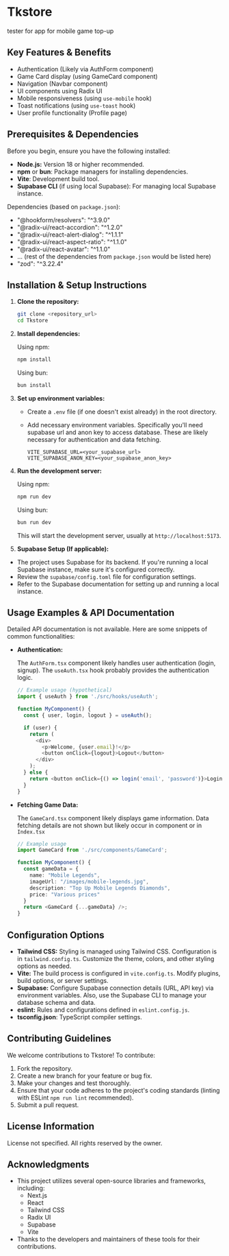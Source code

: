 # Tkstore

tester for app for mobile game top-up

## Key Features & Benefits

*   Authentication (Likely via AuthForm component)
*   Game Card display (using GameCard component)
*   Navigation (Navbar component)
*   UI components using Radix UI
*   Mobile responsiveness (using `use-mobile` hook)
*   Toast notifications (using `use-toast` hook)
*   User profile functionality (Profile page)

## Prerequisites & Dependencies

Before you begin, ensure you have the following installed:

*   **Node.js:**  Version 18 or higher recommended.
*   **npm** or **bun**: Package managers for installing dependencies.
*   **Vite**: Development build tool.
*   **Supabase CLI** (if using local Supabase): For managing local Supabase instance.

Dependencies (based on `package.json`):

*   "@hookform/resolvers": "^3.9.0"
*   "@radix-ui/react-accordion": "^1.2.0"
*   "@radix-ui/react-alert-dialog": "^1.1.1"
*   "@radix-ui/react-aspect-ratio": "^1.1.0"
*   "@radix-ui/react-avatar": "^1.1.0"
*   ... (rest of the dependencies from `package.json` would be listed here)
*   "zod": "^3.22.4"

## Installation & Setup Instructions

1.  **Clone the repository:**

    ```bash
    git clone <repository_url>
    cd Tkstore
    ```

2.  **Install dependencies:**

    Using npm:

    ```bash
    npm install
    ```

    Using bun:

    ```bash
    bun install
    ```

3.  **Set up environment variables:**

    *   Create a `.env` file (if one doesn't exist already) in the root directory.
    *   Add necessary environment variables.  Specifically you'll need supabase url and anon key to access database. These are likely necessary for authentication and data fetching.

        ```
        VITE_SUPABASE_URL=<your_supabase_url>
        VITE_SUPABASE_ANON_KEY=<your_supabase_anon_key>

        ```

4.  **Run the development server:**

    Using npm:

    ```bash
    npm run dev
    ```

    Using bun:

    ```bash
    bun run dev
    ```

    This will start the development server, usually at `http://localhost:5173`.

5. **Supabase Setup (If applicable):**

* The project uses Supabase for its backend. If you're running a local Supabase instance, make sure it's configured correctly.
* Review the `supabase/config.toml` file for configuration settings.
* Refer to the Supabase documentation for setting up and running a local instance.

## Usage Examples & API Documentation

Detailed API documentation is not available. Here are some snippets of common functionalities:

*   **Authentication:**

    The `AuthForm.tsx` component likely handles user authentication (login, signup).  The `useAuth.tsx` hook probably provides the authentication logic.
    ```typescript
    // Example usage (hypothetical)
    import { useAuth } from './src/hooks/useAuth';

    function MyComponent() {
      const { user, login, logout } = useAuth();

      if (user) {
        return (
          <div>
            <p>Welcome, {user.email}!</p>
            <button onClick={logout}>Logout</button>
          </div>
        );
      } else {
        return <button onClick={() => login('email', 'password')}>Login</button>;
      }
    }
    ```

*   **Fetching Game Data:**

    The `GameCard.tsx` component likely displays game information.  Data fetching details are not shown but likely occur in component or in `Index.tsx`
    ```typescript
    // Example usage
    import GameCard from './src/components/GameCard';

    function MyComponent() {
      const gameData = {
        name: "Mobile Legends",
        imageUrl: "/images/mobile-legends.jpg",
        description: "Top Up Mobile Legends Diamonds",
        price: "Various prices"
      }
      return <GameCard {...gameData} />;
    }

    ```

## Configuration Options

*   **Tailwind CSS:**  Styling is managed using Tailwind CSS.  Configuration is in `tailwind.config.ts`.  Customize the theme, colors, and other styling options as needed.
*   **Vite:** The build process is configured in `vite.config.ts`.  Modify plugins, build options, or server settings.
*   **Supabase:**  Configure Supabase connection details (URL, API key) via environment variables. Also, use the Supabase CLI to manage your database schema and data.
*   **eslint:** Rules and configurations defined in `eslint.config.js`.
*   **tsconfig.json**: TypeScript compiler settings.

## Contributing Guidelines

We welcome contributions to Tkstore! To contribute:

1.  Fork the repository.
2.  Create a new branch for your feature or bug fix.
3.  Make your changes and test thoroughly.
4.  Ensure that your code adheres to the project's coding standards (linting with ESLint `npm run lint` recommended).
5.  Submit a pull request.

## License Information

License not specified. All rights reserved by the owner.

## Acknowledgments

*   This project utilizes several open-source libraries and frameworks, including:
    *   Next.js
    *   React
    *   Tailwind CSS
    *   Radix UI
    *   Supabase
    *   Vite
*   Thanks to the developers and maintainers of these tools for their contributions.